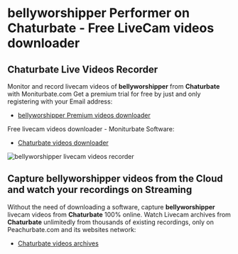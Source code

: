# bellyworshipper Performer on Chaturbate - Free LiveCam videos downloader

## Chaturbate Live Videos Recorder

Monitor and record livecam videos of **bellyworshipper** from **Chaturbate** with Moniturbate.com
Get a premium trial for free by just and only registering with your Email address:
* [bellyworshipper Premium videos downloader](https://moniturbate.com/request-demo-licence-key.html)

Free livecam videos downloader - Moniturbate Software:
* [Chaturbate videos downloader](https://moniturbate.com/moniturbate-download-software.html)

![bellyworshipper livecam videos recorder](https://peachurnet.com/templates/moniturbate-software.png)


## Capture bellyworshipper videos from the Cloud and watch your recordings on Streaming

Without the need of downloading a software, capture **bellyworshipper** livecam videos from **Chaturbate** 100% online.
Watch Livecam archives from **Chaturbate** unlimitedly from thousands of existing recordings, only on Peachurbate.com and its websites network:
* [Chaturbate videos archives](https://peachurnet.com/)